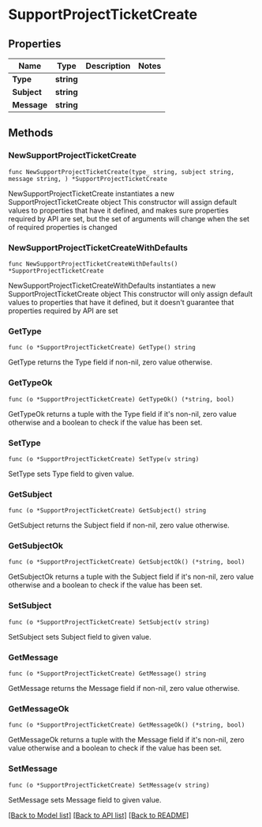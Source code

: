 # SupportProjectTicketCreate

## Properties

Name | Type | Description | Notes
------------ | ------------- | ------------- | -------------
**Type** | **string** |  | 
**Subject** | **string** |  | 
**Message** | **string** |  | 

## Methods

### NewSupportProjectTicketCreate

`func NewSupportProjectTicketCreate(type_ string, subject string, message string, ) *SupportProjectTicketCreate`

NewSupportProjectTicketCreate instantiates a new SupportProjectTicketCreate object
This constructor will assign default values to properties that have it defined,
and makes sure properties required by API are set, but the set of arguments
will change when the set of required properties is changed

### NewSupportProjectTicketCreateWithDefaults

`func NewSupportProjectTicketCreateWithDefaults() *SupportProjectTicketCreate`

NewSupportProjectTicketCreateWithDefaults instantiates a new SupportProjectTicketCreate object
This constructor will only assign default values to properties that have it defined,
but it doesn't guarantee that properties required by API are set

### GetType

`func (o *SupportProjectTicketCreate) GetType() string`

GetType returns the Type field if non-nil, zero value otherwise.

### GetTypeOk

`func (o *SupportProjectTicketCreate) GetTypeOk() (*string, bool)`

GetTypeOk returns a tuple with the Type field if it's non-nil, zero value otherwise
and a boolean to check if the value has been set.

### SetType

`func (o *SupportProjectTicketCreate) SetType(v string)`

SetType sets Type field to given value.


### GetSubject

`func (o *SupportProjectTicketCreate) GetSubject() string`

GetSubject returns the Subject field if non-nil, zero value otherwise.

### GetSubjectOk

`func (o *SupportProjectTicketCreate) GetSubjectOk() (*string, bool)`

GetSubjectOk returns a tuple with the Subject field if it's non-nil, zero value otherwise
and a boolean to check if the value has been set.

### SetSubject

`func (o *SupportProjectTicketCreate) SetSubject(v string)`

SetSubject sets Subject field to given value.


### GetMessage

`func (o *SupportProjectTicketCreate) GetMessage() string`

GetMessage returns the Message field if non-nil, zero value otherwise.

### GetMessageOk

`func (o *SupportProjectTicketCreate) GetMessageOk() (*string, bool)`

GetMessageOk returns a tuple with the Message field if it's non-nil, zero value otherwise
and a boolean to check if the value has been set.

### SetMessage

`func (o *SupportProjectTicketCreate) SetMessage(v string)`

SetMessage sets Message field to given value.



[[Back to Model list]](../README.md#documentation-for-models) [[Back to API list]](../README.md#documentation-for-api-endpoints) [[Back to README]](../README.md)


